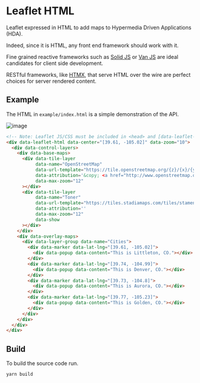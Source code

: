 # Leaflet HTML

Leaflet expressed in HTML to add maps to Hypermedia Driven Applications (HDA).

Indeed, since it is HTML, any front end framework should work with it.

Fine grained reactive frameworks such as [Solid JS](https://solidjs.com) or [Van JS](https://vanjs.org) are ideal candidates for client side development. 

RESTful frameworks, like [HTMX](Https://htmx.org), that serve HTML over the wire are perfect choices for server rendered content.

## Example

The HTML in `example/index.html` is a simple demonstration of the API.

![image](https://github.com/andrewgryan/leaflet-html/assets/22789046/0186bce2-ddcc-443a-b7a2-ccd86dcffcfc)

```html
<!-- Note: Leaflet JS/CSS must be included in <head> and [data-leaflet-html] styled to an appropriate size. -->
<div data-leaflet-html data-center="[39.61, -105.02]" data-zoom="10">
  <div data-control-layers>
    <div data-base-maps>
      <div data-tile-layer
           data-name="OpenStreetMap"
           data-url-template="https://tile.openstreetmap.org/{z}/{x}/{y}.png"
           data-attribution='&copy; <a href="http://www.openstreetmap.org/copyright">OpenStreetMap</a>'
           data-max-zoom="12"
      ></div>
      <div data-tile-layer
           data-name="Toner"
           data-url-template="https://tiles.stadiamaps.com/tiles/stamen_toner/{z}/{x}/{y}{r}.png"
           data-attribution=''
           data-max-zoom="12"
           data-show
      ></div>
    </div>
    <div data-overlay-maps>
      <div data-layer-group data-name="Cities">
        <div data-marker data-lat-lng="[39.61, -105.02]">
          <div data-popup data-content="This is Littleton, CO."></div>
        </div>
        <div data-marker data-lat-lng="[39.74, -104.99]">
          <div data-popup data-content="This is Denver, CO."></div>
        </div>
        <div data-marker data-lat-lng="[39.73, -104.8]">
          <div data-popup data-content="This is Aurora, CO."></div>
        </div>
        <div data-marker data-lat-lng="[39.77, -105.23]">
          <div data-popup data-content="This is Golden, CO."></div>
        </div>
      </div>
    </div>
  </div>
</div>
```

## Build

To build the source code run.

```sh
yarn build
```

